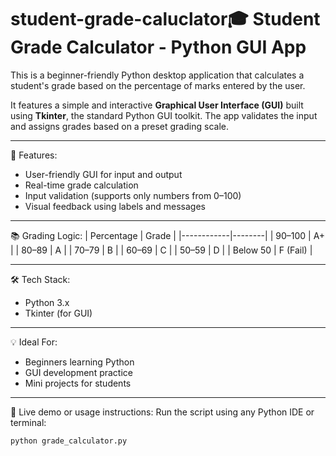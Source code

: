 # student-grade-caluclator🎓 Student Grade Calculator - Python GUI App

This is a beginner-friendly Python desktop application that calculates a student's grade based on the percentage of marks entered by the user.

It features a simple and interactive **Graphical User Interface (GUI)** built using **Tkinter**, the standard Python GUI toolkit. The app validates the input and assigns grades based on a preset grading scale.

---

🧠 Features:
- User-friendly GUI for input and output
- Real-time grade calculation
- Input validation (supports only numbers from 0–100)
- Visual feedback using labels and messages

---

📚 Grading Logic:
| Percentage | Grade |
|------------|--------|
| 90–100     | A+     |
| 80–89      | A      |
| 70–79      | B      |
| 60–69      | C      |
| 50–59      | D      |
| Below 50   | F (Fail) |

---

🛠️ Tech Stack:
- Python 3.x
- Tkinter (for GUI)

---

💡 Ideal For:
- Beginners learning Python
- GUI development practice
- Mini projects for students

---

🔗 Live demo or usage instructions:
Run the script using any Python IDE or terminal:
```bash
python grade_calculator.py

